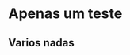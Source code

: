 <!DOCTYPE html>
<html>
<head>
	<title>TEste</title>
</head>
<body>
<h1>Apenas um teste</h1>
	<h2>Varios nadas</h2>
</body>
</html>
